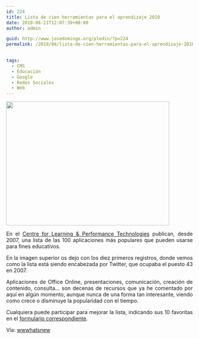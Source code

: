 ```yaml
---
id: 224
title: Lista de cien herramientas para el aprendizaje 2010
date: 2010-06-21T12:07:39+00:00
author: admin

guid: http://www.josedomingo.org/pledin/?p=224
permalink: /2010/06/lista-de-cien-herramientas-para-el-aprendizaje-2010/

  
tags:
  - CMS
  - Educación
  - Google
  - Redes Sociales
  - Web
---
```

[<img class="aligncenter" title="top100" src="http://wwwhatsnew.com/wp-content/uploads/2010/06/top-440x335.jpg" alt="" width="440" height="335" />](http://c4lpt.co.uk/recommended/top100-2010.html)

<p style="text-align: justify;">
  <p style="text-align: justify;">
    En el <a href="http://c4lpt.co.uk/recommended/top100-2010.html">Centre for Learning & Performance Technologies</a> publican, desde 2007, una lista de las 100 aplicaciones más populares que pueden usarse para fines educativos.
  </p>
  
  <p style="text-align: justify;">
    En la imagen superior os dejo con los diez primeros registros, donde vemos como la lista está siendo encabezada por Twitter, que ocupaba el puesto 43 en 2007.
  </p>
  
  <p style="text-align: justify;">
    Aplicaciones de Office Online, presentaciones, comunicación, creación de contenido, consulta… son decenas de recursos que ya he comentado por aquí en algún momento, aunque nunca de una forma tan interesante, viendo como crece o disminuye la popularidad con el tiempo.
  </p>
  
  <p style="text-align: justify;">
    Cualquiera puede participar para mejorar la lista, indicando sus 10 favoritas en el <a href="http://c4lpt.co.uk/recommended/2010.html">formulario correspondiente</a>.
  </p>
  
  <p>
    ﻿Vía: <a href="http://wwwhatsnew.com/2010/06/15/lista-dinamica-del-top-100-de-aplicaciones-para-la-ensenanza/">wwwhatsnew</a>
  </p>
  
  <p>
    <a href="{{ site.url }}{{ site.baseurl }}/assets/wp-content/uploads/2010/06/top-440x335.jpg"><br /> </a>
  </p>
  
  <!-- AddThis Advanced Settings generic via filter on the_content -->
  
  <!-- AddThis Share Buttons generic via filter on the_content -->